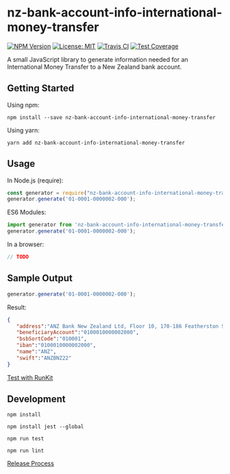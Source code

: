 # nz-bank-account-info-international-money-transfer

[![NPM Version][npm-image]][npm-url]
[![License: MIT][license-image]][license-url]
[![Travis CI][travis-image]][travis-url]
[![Test Coverage][coveralls-image]][coveralls-url]

A small JavaScript library to generate information needed for an International Money Transfer to a New Zealand bank account.

## Getting Started

Using npm:
```
npm install --save nz-bank-account-info-international-money-transfer
```

Using yarn:
```
yarn add nz-bank-account-info-international-money-transfer
```

## Usage

In Node.js (require):
```javascript
const generator = require("nz-bank-account-info-international-money-transfer");
generator.generate('01-0001-0000002-000');
```
ES6 Modules:
```javascript
import generator from 'nz-bank-account-info-international-money-transfer';
generator.generate('01-0001-0000002-000');
```

In a browser: 
```javascript
// TODO
```
## Sample Output

```javascript
generator.generate('01-0001-0000002-000');
```

Result:
```JSON
{
   "address":"ANZ Bank New Zealand Ltd, Floor 10, 170-186 Featherston St, Wellington 6011, New Zealand",
   "beneficiaryAccount":"0100010000002000",
   "bsbSortCode":"010001",
   "iban":"0100010000002000",
   "name":"ANZ",
   "swift":"ANZBNZ22"
}
```

[Test with RunKit](https://runkit.com/embed/4mgsw2nmcm4v)

## Development

`npm install`

`npm install jest --global`

`npm run test`

`npm run lint`

[Release Process](RELEASE-PROCESS.md)

[npm-image]: https://img.shields.io/npm/v/nz-bank-account-info-international-money-transfer.svg
[npm-url]: https://www.npmjs.com/package/nz-bank-account-info-international-money-transfer
[license-image]: https://img.shields.io/badge/License-MIT-green.svg
[license-url]: https://opensource.org/licenses/MIT
[travis-image]: https://img.shields.io/travis/chris-pilcher/nz-bank-account-info-international-money-transfer/develop.svg
[travis-url]: https://travis-ci.org/chris-pilcher/nz-bank-account-info-international-money-transfer
[coveralls-image]: https://coveralls.io/repos/github/chris-pilcher/nz-bank-account-info-international-money-transfer/badge.svg?branch=develop
[coveralls-url]: https://coveralls.io/r/chris-pilcher/nz-bank-account-info-international-money-transfer
